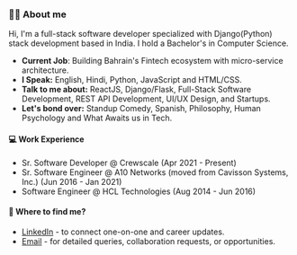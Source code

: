 <!---aseemydv/aseemydv is a ✨ special ✨ repository because its `README.md` (this file) appears on your GitHub profile.--->

### 👋🏻 About me
Hi, I'm a full-stack software developer specialized with Django(Python) stack development based in India. I hold a Bachelor's in Computer Science.

* **Current Job**: Building Bahrain's Fintech ecosystem with micro-service architecture.
* **I Speak:** English, Hindi, Python, JavaScript and HTML/CSS.
* **Talk to me about:** ReactJS, Django/Flask, Full-Stack Software Development, REST API Development, UI/UX Design, and Startups.
* **Let's bond over:** Standup Comedy, Spanish, Philosophy, Human Psychology and What Awaits us in Tech.

#### 💻 Work Experience
* Sr. Software Developer @ Crewscale (Apr 2021 - Present)
* Sr. Software Engineer @ A10 Networks (moved from Cavisson Systems, Inc.) (Jun 2016 - Jan 2021)
* Software Engineer @ HCL Technologies (Aug 2014 - Jun 2016)

#### 👀 Where to find me?
* [LinkedIn](https://linkedin.com/in/aseemy) - to connect one-on-one and career updates.
* [Email](mailto://aseemrao51@gmail.com) - for detailed queries, collaboration requests, or opportunities.
